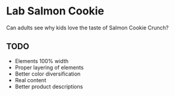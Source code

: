 # Lab Salmon Cookie

Can adults see why kids love the taste of Salmon Cookie Crunch?


## TODO

* Elements 100% width
* Proper layering of elements
* Better color diversification
* Real content
* Better product descriptions